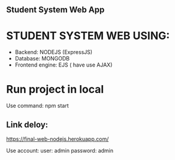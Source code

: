 ## Student System Web App
# STUDENT SYSTEM WEB USING:
- Backend: NODEJS (ExpressJS) 
- Database: MONGODB
- Frontend engine:  EJS ( have use AJAX)


# Run project in local
Use command: npm start

## Link deloy:
https://final-web-nodejs.herokuapp.com/

Use account:
    user: admin
    password: admin
